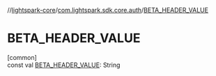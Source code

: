 //[lightspark-core](../../index.md)/[com.lightspark.sdk.core.auth](index.md)/[BETA_HEADER_VALUE](-b-e-t-a_-h-e-a-d-e-r_-v-a-l-u-e.md)

# BETA_HEADER_VALUE

[common]\
const val [BETA_HEADER_VALUE](-b-e-t-a_-h-e-a-d-e-r_-v-a-l-u-e.md): String
